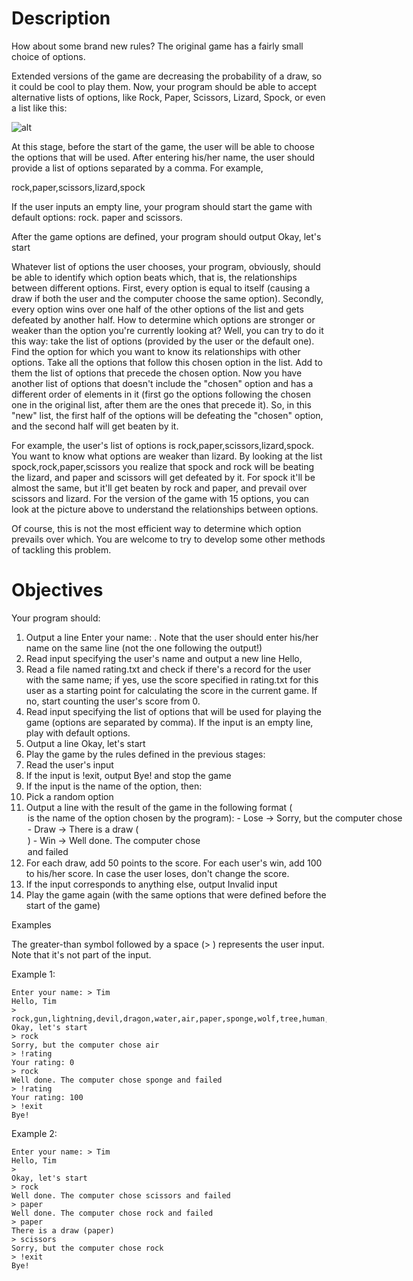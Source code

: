 #  Description

How about some brand new rules? The original game has a fairly small choice of options.

Extended versions of the game are decreasing the probability of a draw, so it could be cool to play them.
Now, your program should be able to accept alternative lists of options, like Rock, Paper, Scissors, Lizard, Spock, or even a list like this:

![alt](https://ucarecdn.com/eb3f7a5b-98ea-4b11-a3b7-4797ee774258/)

At this stage, before the start of the game, the user will be able to choose the options that will be used. After entering his/her name, the user should provide a list of options separated by a comma. For example,

rock,paper,scissors,lizard,spock

If the user inputs an empty line, your program should start the game with default options: rock. paper and scissors.

After the game options are defined, your program should output Okay, let's start

Whatever list of options the user chooses, your program, obviously, should be able to identify which option beats which, that is, the relationships between different options. First, every option is equal to itself (causing a draw if both the user and the computer choose the same option). Secondly, every option wins over one half of the other options of the list and gets defeated by another half. How to determine which options are stronger or weaker than the option you're currently looking at? Well, you can try to do it this way: take the list of options (provided by the user or the default one). Find the option for which you want to know its relationships with other options. Take all the options that follow this chosen option in the list. Add to them the list of options that precede the chosen option. Now you have another list of options that doesn't include the "chosen" option and has a different order of elements in it (first go the options following the chosen one in the original list, after them are the ones that precede it). So, in this "new" list, the first half of the options will be defeating the "chosen" option, and the second half will get beaten by it.

For example, the user's list of options is rock,paper,scissors,lizard,spock. You want to know what options are weaker than lizard. By looking at the list spock,rock,paper,scissors you realize that spock and rock will be beating the lizard, and paper and scissors will get defeated by it. For spock it'll be almost the same, but it'll get beaten by rock and paper, and prevail over scissors and lizard. For the version of the game with 15 options, you can look at the picture above to understand the relationships between options.

Of course, this is not the most efficient way to determine which option prevails over which. You are welcome to try to develop some other methods of tackling this problem.
#  Objectives

Your program should:

1.    Output a line Enter your name: . Note that the user should enter his/her name on the same line (not the one following the output!)
2.    Read input specifying the user's name and output a new line Hello, <name>
3.    Read a file named rating.txt and check if there's a record for the user with the same name; if yes, use the score specified in rating.txt for this user as a starting point for calculating the score in the current game. If no, start counting the user's score from 0.
4.    Read input specifying the list of options that will be used for playing the game (options are separated by comma). If the input is an empty line, play with default options.
5.    Output a line Okay, let's start
6.    Play the game by the rules defined in the previous stages:
7.    Read the user's input
8.    If the input is !exit, output Bye! and stop the game
9.    If the input is the name of the option, then:
10.    Pick a random option
11.    Output a line with the result of the game in the following format (<option> is the name of the option chosen by the program):
     -   Lose -> Sorry, but the computer chose <option>
     -   Draw -> There is a draw (<option>)
     -   Win -> Well done. The computer chose <option> and failed
12.    For each draw, add 50 points to the score. For each user's win, add 100 to his/her score. In case the user loses, don't change the score.
13.    If the input corresponds to anything else, output Invalid input
14.   Play the game again (with the same options that were defined before the start of the game)

Examples

The greater-than symbol followed by a space (> ) represents the user input. Note that it's not part of the input.

Example 1:

    Enter your name: > Tim
    Hello, Tim
    > rock,gun,lightning,devil,dragon,water,air,paper,sponge,wolf,tree,human,snake,scissors,fire
    Okay, let's start
    > rock
    Sorry, but the computer chose air
    > !rating
    Your rating: 0
    > rock
    Well done. The computer chose sponge and failed
    > !rating
    Your rating: 100
    > !exit
    Bye!

Example 2:

    Enter your name: > Tim
    Hello, Tim
    > 
    Okay, let's start
    > rock
    Well done. The computer chose scissors and failed
    > paper
    Well done. The computer chose rock and failed
    > paper
    There is a draw (paper)
    > scissors
    Sorry, but the computer chose rock
    > !exit
    Bye!